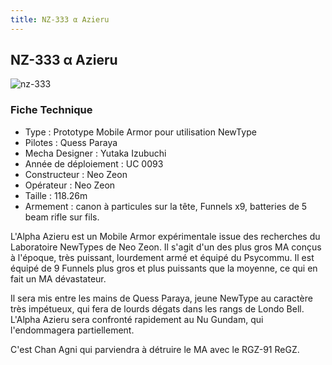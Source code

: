 ```yaml
---
title: NZ-333 α Azieru
---
```


NZ-333 α Azieru
---------------


![nz-333](/images/stories/saga/charcontreattaque/ms/nz-333.png)


### Fiche Technique


* Type : Prototype Mobile Armor pour utilisation NewType
* Pilotes : Quess Paraya
* Mecha Designer : Yutaka Izubuchi
* Année de déploiement : UC 0093
* Constructeur : Neo Zeon
* Opérateur : Neo Zeon
* Taille : 118.26m
* Armement : canon à particules sur la tête, Funnels x9, batteries de 5 beam rifle sur fils.


L'Alpha Azieru est un Mobile Armor expérimentale issue des recherches du Laboratoire NewTypes de Neo Zeon. Il s'agit d'un des plus gros MA conçus à l'époque, très puissant, lourdement armé et équipé du Psycommu. Il est équipé de 9 Funnels plus gros et plus puissants que la moyenne, ce qui en fait un MA dévastateur.


Il sera mis entre les mains de Quess Paraya, jeune NewType au caractère très impétueux, qui fera de lourds dégats dans les rangs de Londo Bell. L'Alpha Azieru sera confronté rapidement au Nu Gundam, qui l'endommagera partiellement.


C'est Chan Agni qui parviendra à détruire le MA avec le RGZ-91 ReGZ.

